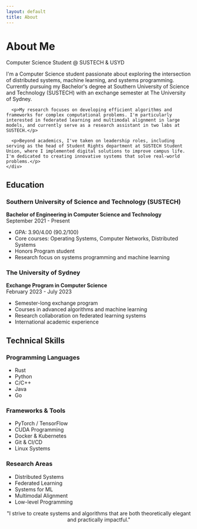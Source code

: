 ```yaml
---
layout: default
title: About
---
```


<div class="magazine-layout">
  <div class="full-width">
    <h1 class="article-heading fade-in">About Me</h1>
    <div class="article-lead fade-in">Computer Science Student @ SUSTECH & USYD</div>
  </div>
</div>

<div class="magazine-layout">
  <div class="two-thirds fade-in-left">
    <div class="article-columns">
      <p><span class="dropcap">I</span>'m a Computer Science student passionate about exploring the intersection of distributed systems, machine learning, and systems programming. Currently pursuing my Bachelor's degree at Southern University of Science and Technology (SUSTECH) with an exchange semester at The University of Sydney.</p>
      
      <p>My research focuses on developing efficient algorithms and frameworks for complex computational problems. I'm particularly interested in federated learning and multimodal alignment in large models, and currently serve as a research assistant in two labs at SUSTECH.</p>
      
      <p>Beyond academics, I've taken on leadership roles, including serving as the head of Student Rights department at SUSTECH Student Union, where I implemented digital solutions to improve campus life. I'm dedicated to creating innovative systems that solve real-world problems.</p>
    </div>
  </div>
  
  <!-- <div class="one-third fade-in-right">
    <img src="{{ site.baseurl }}/assets/images/portfolio.png" alt="Wells Bai" style="width: 100%; margin-bottom: 20px;">
    <div class="pull-quote">
      "I believe in building systems that combine theoretical elegance with practical utility."
    </div>
  </div>
</div> -->

<div class="magazine-layout">
  <div class="full-width fade-in">
    <h2>Education</h2>
  </div>
  
  <div class="half fade-in-up">
    <h3>Southern University of Science and Technology (SUSTECH)</h3>
    <p><strong>Bachelor of Engineering in Computer Science and Technology</strong><br>September 2021 - Present</p>
    <ul>
      <li>GPA: 3.90/4.00 (90.2/100)</li>
      <li>Core courses: Operating Systems, Computer Networks, Distributed Systems</li>
      <li>Honors Program student</li>
      <li>Research focus on systems programming and machine learning</li>
    </ul>
  </div>
  
  <div class="half fade-in-up" style="animation-delay: 0.3s;">
    <h3>The University of Sydney</h3>
    <p><strong>Exchange Program in Computer Science</strong><br>February 2023 - July 2023</p>
    <ul>
      <li>Semester-long exchange program</li>
      <li>Courses in advanced algorithms and machine learning</li>
      <li>Research collaboration on federated learning systems</li>
      <li>International academic experience</li>
    </ul>
  </div>
</div>

<div class="magazine-layout">
  <div class="full-width fade-in">
    <h2>Technical Skills</h2>
  </div>
  
  <div class="one-third fade-in-up">
    <h3>Programming Languages</h3>
    <ul>
      <li>Rust</li>
      <li>Python</li>
      <li>C/C++</li>
      <li>Java</li>
      <li>Go</li>
    </ul>
  </div>
  
  <div class="one-third fade-in-up" style="animation-delay: 0.2s;">
    <h3>Frameworks & Tools</h3>
    <ul>
      <li>PyTorch / TensorFlow</li>
      <li>CUDA Programming</li>
      <li>Docker & Kubernetes</li>
      <li>Git & CI/CD</li>
      <li>Linux Systems</li>
    </ul>
  </div>
  
  <div class="one-third fade-in-up" style="animation-delay: 0.4s;">
    <h3>Research Areas</h3>
    <ul>
      <li>Distributed Systems</li>
      <li>Federated Learning</li>
      <li>Systems for ML</li>
      <li>Multimodal Alignment</li>
      <li>Low-level Programming</li>
    </ul>
  </div>
</div>

<div class="magazine-layout">
  <div class="full-width fade-in">
    <div class="pull-quote" style="text-align: center; border-left: none; padding-left: 0;">
      "I strive to create systems and algorithms that are both theoretically elegant and practically impactful."
    </div>
  </div>
</div> 